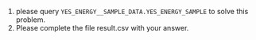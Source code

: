1. please query `YES_ENERGY__SAMPLE_DATA.YES_ENERGY_SAMPLE` to solve this problem.
2. Please complete the file result.csv with your answer.